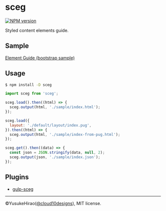 sceg
===

[![NPM version](https://badge.fury.io/js/sceg.svg)](http://badge.fury.io/js/sceg)

Styled content elements guide.

## Sample

[Element Guide (bootstrap sample)](https://yusukehirao.github.io/sceg/sample/)

## Usage

```sh
$ npm install -D sceg
```

```javascript
import sceg from 'sceg';

sceg.load().then((html) => {
  sceg.output(html, './sample/index.html');
});

sceg.load({
  layout: './default/layout/index.pug',
}).then((html) => {
  sceg.output(html, './sample/index-from-pug.html');
});

sceg.get().then((data) => {
  const json = JSON.stringify(data, null, 2);
  sceg.output(json, './sample/index.json');
});
```

## Plugins

- [gulp-sceg](https://github.com/YusukeHirao/gulp-sceg)

* * *

&copy;YusukeHirao([@cloud10designs](https://twitter.com/cloud10designs)), MIT license.
